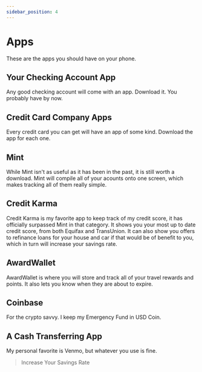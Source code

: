 ```yaml
---
sidebar_position: 4
---
```


# Apps

These are the apps you should have on your phone.

## Your Checking Account App

Any good checking account will come with an app. Download it. You probably have by now.

## Credit Card Company Apps

Every credit card you can get will have an app of some kind. Download the app for each one.

## Mint

While Mint isn't as useful as it has been in the past, it is still worth a download. Mint will compile all of your acounts onto one screen, which makes tracking all of them really simple.

## Credit Karma

Credit Karma is my favorite app to keep track of my credit score, it has officially surpassed Mint in that category. It shows you your most up to date credit score, from both Equifax and TransUnion. It can also show you offers to refinance loans for your house and car if that would be of benefit to you, which in turn will increase your savings rate.

## AwardWallet

AwardWallet is where you will store and track all of your travel rewards and points. It also lets you know when they are about to expire.

## Coinbase

For the crypto savvy. I keep my Emergency Fund in USD Coin.

## A Cash Transferring App 

My personal favorite is Venmo, but whatever you use is fine.

>Increase Your Savings Rate